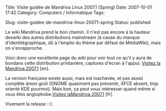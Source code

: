 Title: Visite guidée de Mandriva Linux 2007.1 (Spring)
Date: 2007-10-01 17:42
Category: Computers / Informatique
Tags: <?xml version="1.0" encoding="utf-8"?>

Slug: visite-guidee-de-mandriva-linux-20071-spring
Status: published

Le wiki Mandriva prend le bon chemin. Il n'est pas encore à la hauteur deswiki des autres distributions mainstream (à cause du manque d'identitégraphique, dû à l'emploi du thème par défaut de MédiaWiki), mais on s'enrapproche.  
  
Voici donc une excellente page du wiki pour voir tout ce qu'il y aura de bondans cette distribution printanière, captures d'écran à l'appui. [Visitez la Mandriva 2007.1](\%22http://wiki.mandriva.com/en/Releases/Mandriva/2007.1/Tour\%22) \[en\].  
  
La version française existe aussi, mais est inachevée, et pas assez complète àmon goût (GNOME quasiment pas présenté, XFCE absent, trop orienté KDE pourmoi). Mais bon, ça peut vous intéresser quand même si vous êtes anglophobe.[Visitez laMandriva 2007.1](\%22http://wiki.mandriva.com/fr/Mandriva_Linux_2007.1_Tour\%22) \[fr\].  
  
Vivement la release :-).
